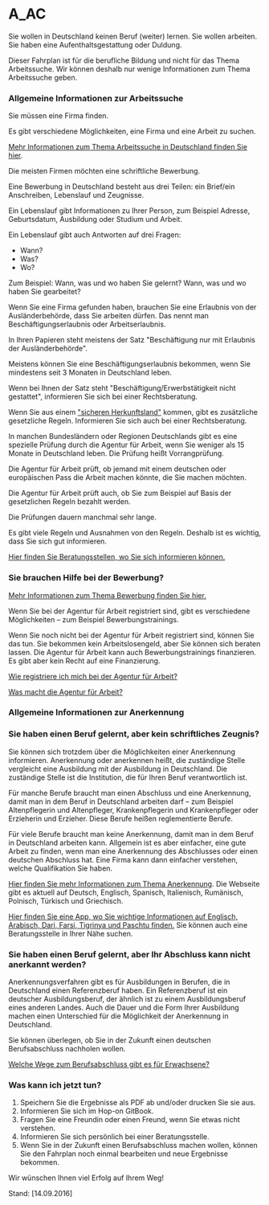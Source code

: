 A_AC
==

Sie wollen in Deutschland keinen Beruf (weiter) lernen. Sie wollen arbeiten. Sie haben eine Aufenthaltsgestattung oder Duldung.

Dieser Fahrplan ist für die berufliche Bildung und nicht für das Thema Arbeitssuche. Wir können deshalb nur wenige Informationen zum Thema Arbeitssuche geben.

### Allgemeine Informationen zur Arbeitssuche

Sie müssen eine Firma finden.

Es gibt verschiedene Möglichkeiten, eine Firma und eine Arbeit zu suchen.

[Mehr Informationen zum Thema Arbeitssuche in Deutschland finden Sie hier](#arbeit).

Die meisten Firmen möchten eine schriftliche Bewerbung.

Eine Bewerbung in Deutschland besteht aus drei Teilen: ein Brief/ein Anschreiben, Lebenslauf und Zeugnisse.

Ein Lebenslauf gibt Informationen zu Ihrer Person, zum Beispiel Adresse, Geburtsdatum, Ausbildung oder Studium und Arbeit.

Ein Lebenslauf gibt auch Antworten auf drei Fragen:

-   Wann?
-   Was?
-   Wo?

Zum Beispiel: Wann, was und wo haben Sie gelernt? Wann, was und wo haben Sie gearbeitet?

Wenn Sie eine Firma gefunden haben, brauchen Sie eine Erlaubnis von der Ausländerbehörde, dass Sie arbeiten dürfen. Das nennt man Beschäftigungserlaubnis oder Arbeitserlaubnis.

In Ihren Papieren steht meistens der Satz "Beschäftigung nur mit Erlaubnis der Ausländerbehörde".

Meistens können Sie eine Beschäftigungserlaubnis bekommen, wenn Sie mindestens seit 3 Monaten in Deutschland leben.

Wenn bei Ihnen der Satz steht "Beschäftigung/Erwerbstätigkeit nicht gestattet", informieren Sie sich bei einer Rechtsberatung.

Wenn Sie aus einem ["sicheren Herkunftsland"][1] kommen, gibt es zusätzliche gesetzliche Regeln. Informieren Sie sich auch bei einer Rechtsberatung.

[1]: https://de.wikipedia.org/wiki/Sicherer_Herkunftsstaat_(Deutschland)

In manchen Bundesländern oder Regionen Deutschlands gibt es eine spezielle Prüfung durch die Agentur für Arbeit, wenn Sie weniger als 15 Monate in Deutschland leben. Die Prüfung heißt Vorrangprüfung.

Die Agentur für Arbeit prüft, ob jemand mit einem deutschen oder europäischen Pass die Arbeit machen könnte, die Sie machen möchten.

Die Agentur für Arbeit prüft auch, ob Sie zum Beispiel auf Basis der gesetzlichen Regeln bezahlt werden.

Die Prüfungen dauern manchmal sehr lange.

Es gibt viele Regeln und Ausnahmen von den Regeln. Deshalb ist es wichtig, dass Sie sich gut informieren.

[Hier finden Sie Beratungsstellen, wo Sie sich informieren können.](#migrationsberatung-rechtsberatung)

### Sie brauchen Hilfe bei der Bewerbung?

[Mehr Informationen zum Thema Bewerbung finden Sie hier.](#bewerbung)

Wenn Sie bei der Agentur für Arbeit registriert sind, gibt es verschiedene Möglichkeiten – zum Beispiel Bewerbungstrainings.

Wenn Sie noch nicht bei der Agentur für Arbeit registriert sind, können Sie das tun. Sie bekommen kein Arbeitslosengeld, aber Sie können sich beraten lassen. Die Agentur für Arbeit kann auch Bewerbungstrainings finanzieren. Es gibt aber kein Recht auf eine Finanzierung.

[Wie registriere ich mich bei der Agentur für Arbeit?](#agenturregistrierung)

[Was macht die Agentur für Arbeit?](#agentur)

### Allgemeine Informationen zur Anerkennung

### Sie haben einen Beruf gelernt, aber kein schriftliches Zeugnis?

Sie können sich trotzdem über die Möglichkeiten einer Anerkennung informieren. Anerkennung oder anerkennen heißt, die zuständige Stelle vergleicht eine Ausbildung mit der Ausbildung in Deutschland. Die zuständige Stelle ist die Institution, die für Ihren Beruf verantwortlich ist.

Für manche Berufe braucht man einen Abschluss und eine Anerkennung, damit man in dem Beruf in Deutschland arbeiten darf – zum Beispiel Altenpflegerin und Altenpfleger, Krankenpflegerin und Krankenpfleger oder Erzieherin und Erzieher. Diese Berufe heißen reglementierte Berufe.

Für viele Berufe braucht man keine Anerkennung, damit man in dem Beruf in Deutschland arbeiten kann. Allgemein ist es aber einfacher, eine gute Arbeit zu finden, wenn man eine Anerkennung des Abschlusses oder einen deutschen Abschluss hat. Eine Firma kann dann einfacher verstehen, welche Qualifikation Sie haben.

[Hier finden Sie mehr Informationen zum Thema Anerkennung](http://www.anerkennung-in-deutschland.de). Die Webseite gibt es aktuell auf Deutsch, Englisch, Spanisch, Italienisch, Rumänisch, Polnisch, Türkisch und Griechisch.

[Hier finden Sie eine App, wo Sie wichtige Informationen auf Englisch, Arabisch, Dari, Farsi, Tigrinya und Paschtu finden.](https://www.anerkennung-in-deutschland.de/html/de/app.php) Sie können auch eine Beratungsstelle in Ihrer Nähe suchen.

### Sie haben einen Beruf gelernt, aber Ihr Abschluss kann nicht anerkannt werden?

Anerkennungsverfahren gibt es für Ausbildungen in Berufen, die in Deutschland einen Referenzberuf haben. Ein Referenzberuf ist ein deutscher Ausbildungsberuf, der ähnlich ist zu einem Ausbildungsberuf eines anderen Landes. Auch die Dauer und die Form Ihrer Ausbildung machen einen Unterschied für die Möglichkeit der Anerkennung in Deutschland.

Sie können überlegen, ob Sie in der Zukunft einen deutschen Berufsabschluss nachholen wollen.

[Welche Wege zum Berufsabschluss gibt es für Erwachsene?](#wegezumberufsabschluss)

### Was kann ich jetzt tun?

1.  Speichern Sie die Ergebnisse als PDF ab und/oder drucken Sie sie aus.
2.  Informieren Sie sich im Hop-on GitBook.
3.  Fragen Sie eine Freundin oder einen Freund, wenn Sie etwas nicht verstehen.
4.  Informieren Sie sich persönlich bei einer Beratungsstelle.
5.  Wenn Sie in der Zukunft einen Berufsabschluss machen wollen, können Sie den Fahrplan noch einmal bearbeiten und neue Ergebnisse bekommen.

Wir wünschen Ihnen viel Erfolg auf Ihrem Weg!

Stand: [14.09.2016]
